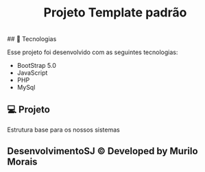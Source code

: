 <h1 align="center">Projeto Template padrão </h1>
<br>
## 🚀 Tecnologias

Esse projeto foi desenvolvido com as seguintes tecnologias:

- BootStrap 5.0
- JavaScript
- PHP
- MySql

## 💻 Projeto

Estrutura base para os nossos sistemas

## DesenvolvimentoSJ &copy; Developed by Murilo Morais
